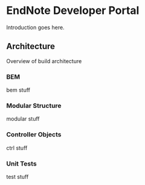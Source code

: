 # EndNote Developer Portal
Introduction goes here.

## Architecture
Overview of build architecture

### BEM
bem stuff

### Modular Structure
modular stuff

### Controller Objects
ctrl stuff

### Unit Tests
test stuff
